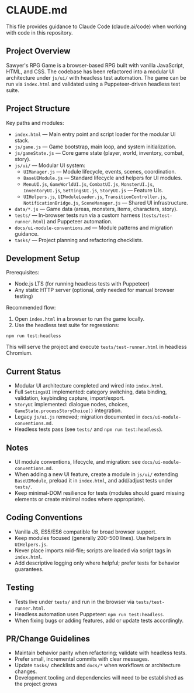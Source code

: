 # CLAUDE.md

This file provides guidance to Claude Code (claude.ai/code) when working with code in this repository.

## Project Overview

Sawyer's RPG Game is a browser-based RPG built with vanilla JavaScript, HTML, and CSS. The codebase has been refactored into a modular UI architecture under `js/ui/` with headless test automation. The game can be run via `index.html` and validated using a Puppeteer-driven headless test suite.

## Project Structure

Key paths and modules:

- `index.html` — Main entry point and script loader for the modular UI stack.
- `js/game.js` — Game bootstrap, main loop, and system initialization.
- `js/gameState.js` — Core game state (player, world, inventory, combat, story).
- `js/ui/` — Modular UI system:
  - `UIManager.js` — Module lifecycle, events, scenes, coordination.
  - `BaseUIModule.js` — Standard lifecycle and helpers for UI modules.
  - `MenuUI.js`, `GameWorldUI.js`, `CombatUI.js`, `MonsterUI.js`, `InventoryUI.js`, `SettingsUI.js`, `StoryUI.js` — Feature UIs.
  - `UIHelpers.js`, `UIModuleLoader.js`, `TransitionController.js`, `NotificationBridge.js`, `SceneManager.js` — Shared UI infrastructure.
- `data/*.js` — Game data (areas, monsters, items, characters, story).
- `tests/` — In-browser tests run via a custom harness (`tests/test-runner.html`) and Puppeteer automation.
- `docs/ui-module-conventions.md` — Module patterns and migration guidance.
- `tasks/` — Project planning and refactoring checklists.

## Development Setup

Prerequisites:

- Node.js LTS (for running headless tests with Puppeteer)
- Any static HTTP server (optional, only needed for manual browser testing)

Recommended flow:

1) Open `index.html` in a browser to run the game locally.
2) Use the headless test suite for regressions:

```
npm run test:headless
```

This will serve the project and execute `tests/test-runner.html` in headless Chromium.

## Current Status

- Modular UI architecture completed and wired into `index.html`.
- Full `SettingsUI` implemented: category switching, data binding, validation, keybinding capture, import/export.
- `StoryUI` implemented: dialogue nodes, choices, `GameState.processStoryChoice()` integration.
- Legacy `js/ui.js` removed; migration documented in `docs/ui-module-conventions.md`.
- Headless tests pass (see `tests/` and `npm run test:headless`).

## Notes

- UI module conventions, lifecycle, and migration: see `docs/ui-module-conventions.md`.
- When adding a new UI feature, create a module in `js/ui/` extending `BaseUIModule`, preload it in `index.html`, and add/adjust tests under `tests/`.
- Keep minimal-DOM resilience for tests (modules should guard missing elements or create minimal nodes where appropriate).

## Coding Conventions

- Vanilla JS, ES5/ES6 compatible for broad browser support.
- Keep modules focused (generally 200–500 lines). Use helpers in `UIHelpers.js`.
- Never place imports mid-file; scripts are loaded via script tags in `index.html`.
- Add descriptive logging only where helpful; prefer tests for behavior guarantees.

## Testing

- Tests live under `tests/` and run in the browser via `tests/test-runner.html`.
- Headless automation uses Puppeteer: `npm run test:headless`.
- When fixing bugs or adding features, add or update tests accordingly.

## PR/Change Guidelines

- Maintain behavior parity when refactoring; validate with headless tests.
- Prefer small, incremental commits with clear messages.
- Update `tasks/` checklists and `docs/*` when workflows or architecture changes.
- Development tooling and dependencies will need to be established as the project grows